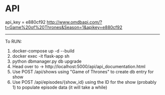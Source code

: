 # API

api_key = e880cf92
http://www.omdbapi.com/?t=Game%20of%20Thrones&Season=1&apikey=e880cf92

---
To RUN:

1. docker-compose up -d --build
2. docker exec -it flask-app sh  
3. python dbmanager.py db upgrade
4. Head over to -> http://localhost:5000/api/api_documentation.html
5. Use POST /api/shows using "Game of Thrones" to create db entry for show
6. Use POST /api/episodes/{show_id} using the ID for the show (probably 1) to populate episode data (it will take a while)
